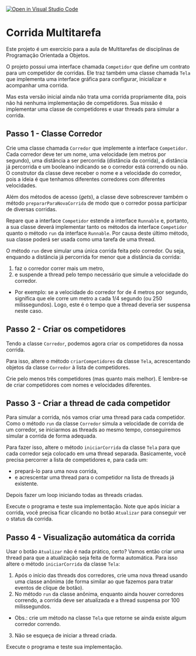 [![Open in Visual Studio Code](https://classroom.github.com/assets/open-in-vscode-c66648af7eb3fe8bc4f294546bfd86ef473780cde1dea487d3c4ff354943c9ae.svg)](https://classroom.github.com/online_ide?assignment_repo_id=8248411&assignment_repo_type=AssignmentRepo)
# Corrida Multitarefa

Este projeto é um exercício para a aula de Multitarefas de disciplinas de Programação Orientada a Objetos.

O projeto possui uma interface chamada `Competidor` que define um contrato para um competidor de corridas.
Ele traz também uma classe chamada `Tela` que implementa uma interface gráfica para configurar, inicializar e acompanhar uma corrida.

Mas esta versão inicial ainda não trata uma corrida propriamente dita, pois não há nenhuma implementação de competidores.
Sua missão é implementar uma classe de competidores e usar threads para simular a corrida.

## Passo 1 - Classe Corredor

Crie uma classe chamada `Corredor` que implemente a interface `Competidor`.
Cada corredor deve ter um nome, uma velocidade (em metros por segundo), uma distância a ser percorrida (distância da corrida), a distância já percorrida e um booleano indicando se o corredor está correndo ou não.
O construtor da classe deve receber o nome e a velocidade do corredor, pois a ideia é que tenhamos diferentes corredores com diferentes velocidades.

Além dos métodos de acesso (_gets_), a classe deve sobrescrever também o método `prepararParaNovaCorrida` de modo que o corredor possa participar de diversas corridas.

Repare que a interface `Competidor` estende a interface `Runnable` e, portanto, a sua classe deverá implementar tanto os métodos da interface `Competidor` quanto o método `run` da interface `Runnable`.
Por causa deste último método, sua classe poderá ser usada como uma tarefa de uma thread.

O método `run` deve simular uma única corrida feita pelo corredor.
Ou seja, enquando a distância já percorrida for menor que a distância da corrida:
1. faz o corredor correr mais um metro,
2. e suspende a thread pelo tempo necessário que simule a velocidade do corredor.
  - Por exemplo: se a velocidade do corredor for de 4 metros por segundo, significa que ele corre um metro a cada 1/4 segundo (ou 250 milissegundos).
  Logo, este é o tempo que a thread deveria ser suspensa neste caso.

## Passo 2 - Criar os competidores

Tendo a classe `Corredor`, podemos agora criar os competidores da nossa corrida.

Para isso, altere o método `criarCompetidores` da classe `Tela`, acrescentando objetos da classe `Corredor` à lista de competidores.

Crie pelo menos três competidores (mas quanto mais melhor).
E lembre-se de criar competidores com nomes e velocidades diferentes.

## Passo 3 - Criar a thread de cada competidor

Para simular a corrida, nós vamos criar uma thread para cada competidor.
Como o método `run` da classe `Corredor` simula a velocidade de corrida de um corredor, se iniciarmos as threads ao mesmo tempo, conseguiremos simular a corrida de forma adequada.

Para fazer isso, altere o método `iniciarCorrida` da classe `Tela` para que cada corredor seja colocado em uma thread separada. Basicamente, você precisa percorrer a lista de competidores e, para cada um:
- prepará-lo para uma nova corrida, 
- e acrescentar uma thread para o competidor na lista de threads já existente.

Depois fazer um loop iniciando todas as threads criadas.

Execute o programa e teste sua implementação.
Note que após iniciar a corrida, você precisa ficar clicando no botão `Atualizar` para conseguir ver o status da corrida.

## Passo 4 - Visualização automática da corrida

Usar o botão `Atualizar` não é nada prático, certo?
Vamos então criar uma thread para que a atualização seja feita de forma automática.
Para isso altere o método `iniciarCorrida` da classe `Tela`:

1. Após o início das threads dos corredores, crie uma nova thread usando uma classe anônima (de forma similar ao que fazemos para tratar eventos de clique de botão).
2. No método `run` da classe anônima, enquanto ainda houver corredores correndo, a corrida deve ser atualizada e a thread suspensa por 100 milissegundos.
  - Obs.: crie um método na classe `Tela` que retorne se ainda existe algum corredor correndo.
3. Não se esqueça de iniciar a thread criada.

Execute o programa e teste sua implementação.

